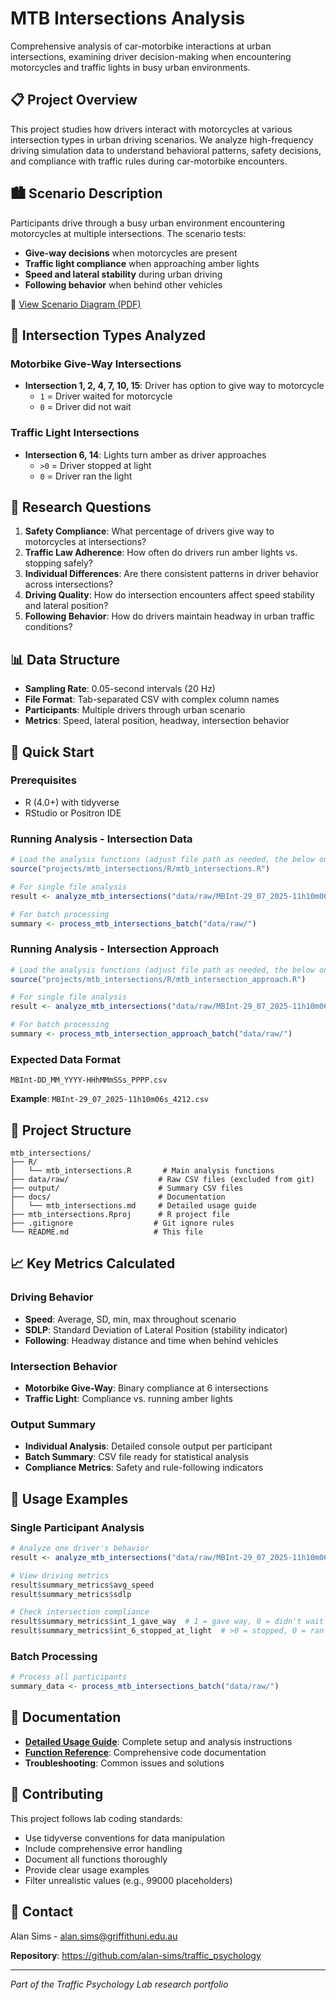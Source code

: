 # MTB Intersections Analysis

Comprehensive analysis of car-motorbike interactions at urban intersections, examining driver decision-making when encountering motorcycles and traffic lights in busy urban environments.

## 📋 Project Overview

This project studies how drivers interact with motorcycles at various intersection types in urban driving scenarios. We analyze high-frequency driving simulation data to understand behavioral patterns, safety decisions, and compliance with traffic rules during car-motorbike encounters.

## 🏙️ Scenario Description

Participants drive through a busy urban environment encountering motorcycles at multiple intersections. The scenario tests:
- **Give-way decisions** when motorcycles are present
- **Traffic light compliance** when approaching amber lights
- **Speed and lateral stability** during urban driving
- **Following behavior** when behind other vehicles

📄 [View Scenario Diagram (PDF)](docs/scenario_diagram.pdf)

## 🛑 Intersection Types Analyzed

### Motorbike Give-Way Intersections
- **Intersection 1, 2, 4, 7, 10, 15**: Driver has option to give way to motorcycle
  - `1` = Driver waited for motorcycle
  - `0` = Driver did not wait

### Traffic Light Intersections  
- **Intersection 6, 14**: Lights turn amber as driver approaches
  - `>0` = Driver stopped at light
  - `0` = Driver ran the light

## 🔬 Research Questions

1. **Safety Compliance**: What percentage of drivers give way to motorcycles at intersections?
2. **Traffic Law Adherence**: How often do drivers run amber lights vs. stopping safely?
3. **Individual Differences**: Are there consistent patterns in driver behavior across intersections?
4. **Driving Quality**: How do intersection encounters affect speed stability and lateral position?
5. **Following Behavior**: How do drivers maintain headway in urban traffic conditions?

## 📊 Data Structure

- **Sampling Rate**: 0.05-second intervals (20 Hz)
- **File Format**: Tab-separated CSV with complex column names
- **Participants**: Multiple drivers through urban scenario
- **Metrics**: Speed, lateral position, headway, intersection behavior

## 🚀 Quick Start

### Prerequisites
- R (4.0+) with tidyverse
- RStudio or Positron IDE

### Running Analysis - Intersection Data

```r
# Load the analysis functions (adjust file path as needed, the below one should be correect if you are working from main traffic_psychology repository)
source("projects/mtb_intersections/R/mtb_intersections.R")

# For single file analysis
result <- analyze_mtb_intersections("data/raw/MBInt-29_07_2025-11h10m06s_4212.csv")

# For batch processing
summary <- process_mtb_intersections_batch("data/raw/")
```

### Running Analysis - Intersection Approach
```r
# Load the analysis functions (adjust file path as needed, the below one should be correect if you are working from main traffic_psychology repository)
source("projects/mtb_intersections/R/mtb_intersection_approach.R")

# For single file analysis
result <- analyze_mtb_intersections("data/raw/MBInt-29_07_2025-11h10m06s_4212.csv")

# For batch processing
summary <- process_mtb_intersection_approach_batch("data/raw/")
```

### Expected Data Format
```
MBInt-DD_MM_YYYY-HHhMMmSSs_PPPP.csv
```
**Example**: `MBInt-29_07_2025-11h10m06s_4212.csv`

## 📁 Project Structure

```
mtb_intersections/
├── R/
│   └── mtb_intersections.R       # Main analysis functions
├── data/raw/                    # Raw CSV files (excluded from git)
├── output/                      # Summary CSV files  
├── docs/                        # Documentation
│   └── mtb_intersections.md     # Detailed usage guide
├── mtb_intersections.Rproj      # R project file
├── .gitignore                  # Git ignore rules
└── README.md                   # This file
```

## 📈 Key Metrics Calculated

### Driving Behavior
- **Speed**: Average, SD, min, max throughout scenario
- **SDLP**: Standard Deviation of Lateral Position (stability indicator)
- **Following**: Headway distance and time when behind vehicles

### Intersection Behavior
- **Motorbike Give-Way**: Binary compliance at 6 intersections
- **Traffic Light**: Compliance vs. running amber lights

### Output Summary
- **Individual Analysis**: Detailed console output per participant
- **Batch Summary**: CSV file ready for statistical analysis
- **Compliance Metrics**: Safety and rule-following indicators

## 🎯 Usage Examples

### Single Participant Analysis
```r
# Analyze one driver's behavior
result <- analyze_mtb_intersections("data/raw/MBInt-29_07_2025-11h10m06s_4212.csv")

# View driving metrics
result$summary_metrics$avg_speed
result$summary_metrics$sdlp

# Check intersection compliance
result$summary_metrics$int_1_gave_way  # 1 = gave way, 0 = didn't wait
result$summary_metrics$int_6_stopped_at_light  # >0 = stopped, 0 = ran light
```

### Batch Processing
```r
# Process all participants
summary_data <- process_mtb_intersections_batch("data/raw/")

```

## 📄 Documentation

- **[Detailed Usage Guide](docs/mtb_intersections.md)**: Complete setup and analysis instructions
- **[Function Reference](R/mtb_intersections.R)**: Comprehensive code documentation
- **Troubleshooting**: Common issues and solutions

## 🤝 Contributing

This project follows lab coding standards:
- Use tidyverse conventions for data manipulation
- Include comprehensive error handling
- Document all functions thoroughly  
- Provide clear usage examples
- Filter unrealistic values (e.g., 99000 placeholders)

## 📧 Contact

Alan Sims - alan.sims@griffithuni.edu.au

**Repository**: https://github.com/alan-sims/traffic_psychology

---

*Part of the Traffic Psychology Lab research portfolio*
